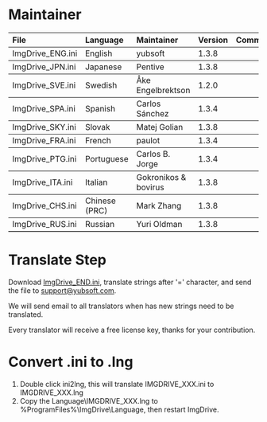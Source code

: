 # Maintainer
<table border="0" cellpadding=5 cols=13 frame=below rules=rows>
    <tr><th align=left>File</th><th align=left>Language</th><th align=left>Maintainer</th><th align=left>Version</th><th align=left>Comments</th></tr>
    <tr><td>ImgDrive_ENG.ini</td><td>English</td><td>yubsoft</td><td>1.3.8</td><td></td></tr>
    <tr><td>ImgDrive_JPN.ini</td><td>Japanese</td><td>Pentive</td><td>1.3.8</td><td></td></tr>
    <tr><td>ImgDrive_SVE.ini</td><td>Swedish</td><td>Åke Engelbrektson</td><td>1.2.0</td><td></td></tr>
    <tr><td>ImgDrive_SPA.ini</td><td>Spanish</td><td>Carlos Sánchez</td><td>1.3.4</td><td></td></tr>
    <tr><td>ImgDrive_SKY.ini</td><td>Slovak</td><td>Matej Golian</td><td>1.3.8</td><td></td></tr>
    <tr><td>ImgDrive_FRA.ini</td><td>French</td><td>paulot</td><td>1.3.4</td><td></td></tr>
    <tr><td>ImgDrive_PTG.ini</td><td>Portuguese</td><td>Carlos B. Jorge</td><td>1.3.4</td><td></td></tr>
    <tr><td>ImgDrive_ITA.ini</td><td>Italian</td><td>Gokronikos & bovirus</td><td>1.3.8</td><td></td></tr>
    <tr><td>ImgDrive_CHS.ini</td><td>Chinese (PRC)</td><td>Mark Zhang</td><td>1.3.8</td><td></td></tr>
    <tr><td>ImgDrive_RUS.ini</td><td>Russian</td><td>Yuri Oldman</td><td>1.3.8</td><td></td></tr>
    <!-- tr><td>ImgDrive_CHT.ini</td><td>Chinese (Taiwan)</td><td>Google Translate</td><td>1.3.8</td><td>need translators</td></tr>
    <tr><td>ImgDrive_ARA.ini</td><td>Arabic</td><td>Google Translate</td><td>1.3.4</td><td>need translators</td></tr>
    <tr><td>ImgDrive_DEU.ini</td><td>German</td><td>Google Translate</td><td>1.3.4</td><td>need translators</td></tr>
    <tr><td>ImgDrive_HUN.ini</td><td>Hungarian</td><td>Google Translate</td><td>1.3.4</td><td>need translators</td></tr>
    <tr><td>ImgDrive_KOR.ini</td><td>Korean</td><td>Google Translate</td><td>1.3.4</td><td>need translators</td></tr>
    <tr><td>ImgDrive_PLK.ini</td><td>Polish</td><td>Google Translate</td><td>1.3.4</td><td>need translators</td></tr>
    <tr><td>ImgDrive_PTB.ini</td><td>Portuguese (Brazil)</td><td>Google Translate</td><td>1.3.4</td><td>need translators</td></tr>
    <tr><td>ImgDrive_TRK.ini</td><td>Turkish</td><td>Google Translate</td><td>1.3.4</td><td>need translators</td></tr -->
</table>

# Translate Step
Download [ImgDrive_END.ini](https://raw.githubusercontent.com/dvdforge/imgdrive_translations/master/ImgDrive_ENG.ini), translate strings after '=' character, and send the file to support@yubsoft.com.

We will send email to all translators when has new strings need to be translated.

Every translator will receive a free license key, thanks for your contribution.

# Convert .ini to .lng
1. Double click ini2lng, this will translate IMGDRIVE_XXX.ini to IMGDRIVE_XXX.lng
2. Copy the Language\IMGDRIVE_XXX.lng to %ProgramFiles%\ImgDrive\Language\, then restart ImgDrive.